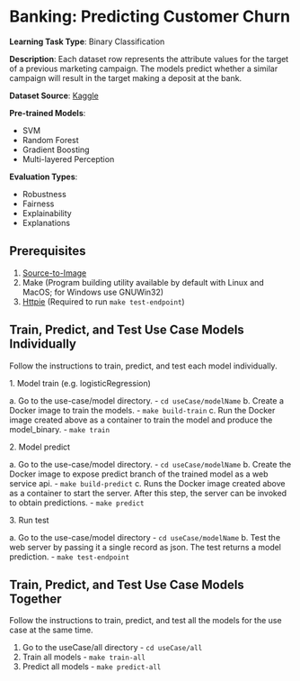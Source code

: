 # Banking: Predicting Customer Churn

**Learning Task Type**: Binary Classification

**Description**: Each dataset row represents the attribute values for the target of a previous marketing campaign. The models predict whether a similar campaign will result in the target making a deposit at the bank.

**Dataset Source**: [Kaggle](https://www.kaggle.com/adammaus/predicting-churn-for-bank-customers)

**Pre-trained Models**:

  - SVM
  - Random Forest
  - Gradient Boosting
  - Multi-layered Perception

**Evaluation Types**:

  - Robustness
  - Fairness
  - Explainability
  - Explanations


## Prerequisites  

1. [Source-to-Image](https://github.com/openshift/source-to-image)
2. Make (Program building utility available by default with Linux and MacOS; for Windows use GNUWin32)
3. [Httpie](https://httpie.org/) (Required to run `make test-endpoint`)

## Train, Predict, and Test Use Case Models Individually

Follow the instructions to train, predict, and test each model individually.

1\. Model train (e.g. logisticRegression)

  a\. Go to the use-case/model directory.  - `cd useCase/modelName`
  b\. Create a Docker image to train the models. -  `make build-train`
  c\. Run the Docker image created above as a container to train the model and produce the model_binary. - `make train`

2\. Model predict

  a\. Go to the use-case/model directory. - `cd useCase/modelName`
  b\. Create the Docker image to expose predict branch of the trained model as a web service api. -  `make build-predict`
  c\. Runs the Docker image created above as a container to start the server. After this step, the server can be invoked to obtain predictions. -  `make predict`

3\. Run test

  a\. Go to the use-case/model directory - `cd useCase/modelName`
  b\. Test the web server by passing it a single record as json. The test returns a model prediction. - `make test-endpoint`

## Train, Predict, and Test Use Case Models Together

Follow the instructions to train, predict, and test all the models for the use case at the same time.

1.	Go to the useCase/all directory - `cd useCase/all`
2.	Train all models -  `make train-all`
3.	Predict all models -  `make predict-all`
